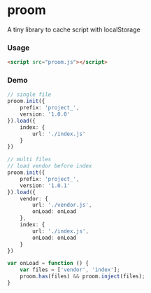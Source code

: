 # proom
A tiny library to cache script with localStorage

### Usage
```HTML
<script src="proom.js"></script>
```

### Demo
``` typescript
// single file
proom.init({
    prefix: 'project_',
    version: '1.0.0'
}).load({
    index: {
        url: './index.js'
    }
})

// multi files
// load vendor before index
proom.init({
    prefix: 'project_',
    version: '1.0.1'
}).load({
    vendor: {
        url: './vendor.js',
        onLoad: onLoad
    },
    index: {
        url: './index.js',
        onLoad: onLoad
    }
})

var onLoad = function () {
    var files = ['vendor', 'index'];
    proom.has(files) && proom.inject(files);
}
```
